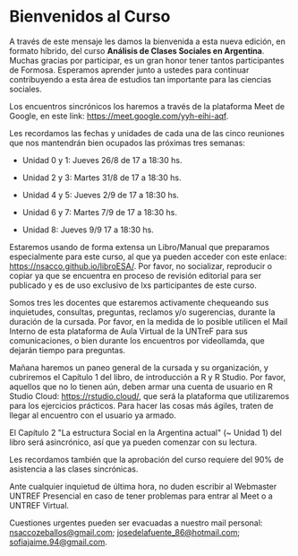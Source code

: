 # Bienvenidos al Curso

A través de este mensaje les damos la bienvenida a esta nueva edición, en formato híbrido, del curso __Análisis de Clases Sociales en Argentina__. Muchas gracias por participar, es un gran honor tener tantos participantes de Formosa. Esperamos aprender junto a ustedes para continuar contribuyendo a esta área de estudios tan importante para las ciencias sociales.

Los encuentros sincrónicos los haremos a través de la plataforma Meet de Google, en este link: https://meet.google.com/yyh-eihi-aqf.

Les recordamos las fechas y unidades de cada una de las cinco reuniones que nos mantendrán bien ocupados las próximas tres semanas:

- Unidad 0 y 1: Jueves 26/8 de 17 a 18:30 hs.

- Unidad 2 y 3: Martes 31/8 de 17 a 18:30 hs.

- Unidad 4 y 5: Jueves 2/9 de 17 a 18:30 hs.

- Unidad 6 y 7: Martes 7/9 de 17 a 18:30 hs.

- Unidad 8: Jueves 9/9 17 a 18:30 hs.

Estaremos usando de forma extensa un Libro/Manual que preparamos especialmente para este curso, al que ya pueden acceder con este enlace: https://nsacco.github.io/libroESA/. Por favor, no socializar, reproducir o copiar ya que se encuentra en proceso de revisión editorial para ser publicado y es de uso exclusivo de lxs participantes de este curso.

Somos tres les docentes que estaremos activamente chequeando sus inquietudes, consultas, preguntas, reclamos y/o sugerencias, durante la duración de la cursada. Por favor, en la medida de lo posible utilicen el Mail Interno de esta plataforma de Aula Virtual de la UNTreF para sus comunicaciones, o bien durante los encuentros por videollamda, que dejarán tiempo para preguntas.

Mañana haremos un paneo general de la cursada y su organización, y cubriremos el Capítulo 1 del libro, de introducción a  R y R Studio. Por favor, aquellos que no lo tienen aún, deben armar una cuenta de usuario en R Studio Cloud: https://rstudio.cloud/, que será la plataforma que utilizaremos para los ejercicios prácticos. Para hacer las cosas más ágiles, traten de llegar al encuentro con el usuario ya armado. 

El Capítulo 2  "La estructura Social en la Argentina actual" (~ Unidad 1) del libro será asincrónico, así que ya pueden comenzar con su lectura.

Les recordamos también que la aprobación del curso requiere del 90% de asistencia a las clases sincrónicas.

Ante cualquier inquietud de última hora, no duden escribir al Webmaster UNTREF Presencial en caso de tener problemas para entrar al Meet o a UNTREF Virtual.

Cuestiones urgentes pueden ser evacuadas a nuestro mail personal: nsaccozeballos@gmail.com; josedelafuente_86@hotmail.com; sofiajaime.94@gmail.com.
